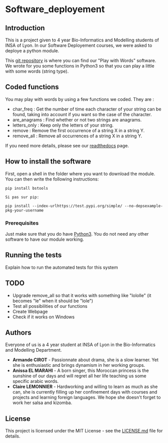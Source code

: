 # Software_deployement

## Introduction
This is a project given to 4 year Bio-Informatics and Modelling students of INSA of Lyon. In our Software Deployement courses, we were asked to deploye a python module.

This [git repository](https://github.com/AnissaE/Software_deployement.git) is where you can find our "Play with Words" software. We wrote for you some functions in Python3 so that you can play a little with some words (string type). 

## Coded functions

You may play with words by using a few functions we coded. They are :
- char_freq : Get the number of time each character of your string can be found, taking into account if you want so the case of the character.
- are_anagrams : Find whether or not two strings are anagrams.
- letters_only : Keep only the letters of your string.
- remove : Remove the first occurrence of a string X in a string Y.
- remove_all : Remove all occurrences of a string X in a string Y.

If you need more details, please see our [readthedocs]() page.

## How to install the software

First, open a shell in the folder where you want to download the module. You can then write the following instructions:

```
pip install bstools

Si pas sur pip:

pip install --index-urlhttps://test.pypi.org/simple/ --no-depsexample-pkg-your-username
```


### Prerequisites

Just make sure that you do have [Python3](https://www.python.org/downloads/). You do not need any other software to have our module working. 


## Running the tests

Explain how to run the automated tests for this system


## TODO

- Upgrade remove_all so that it works with something like "lololle" (it becomes "le" when it should be "lole")
- Test all possibilities of our functions
- Create Webpage
- Check if it works on Windows

## Authors

Everyone of us is a 4 year student at INSA of Lyon in the Bio-Informatics and Modelling Department.
* **Armande CIROT** - Passionnate about drama, she is a slow learner. Yet she is enthusiastic and brings dynamism in her working groups.
* **Anissa EL MARAHI** - A born singer, this Moroccan princess is the sunshine of our days and will regret all her life teaching us some specific arabic words.
* **Claire LEMONNIER** - Hardworking and willing to learn as much as she can, she is currently filling up her confinement days with courses and projects and learning foreign languages. We hope she doesn't forget to work her salsa and kizomba.


## License

This project is licensed under the MIT License - see the [LICENSE.md](LICENSE.md) file for details.
